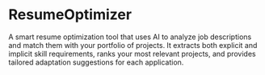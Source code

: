 # ResumeOptimizer
A smart resume optimization tool that uses AI to analyze job descriptions and match them with your portfolio of projects. It extracts both explicit and implicit skill requirements, ranks your most relevant projects, and provides tailored adaptation suggestions for each application.

